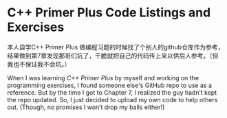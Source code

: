 # C++ Primer Plus Code Listings and Exercises

本人自学C++ Primer Plus 做编程习题的时候找了个别人的github仓库作为参考，结果做到第7章发现那哥们坑了，干脆就把自己的代码传上来以供后人参考。（但我也不保证我不会坑。）

When I was learning _C++ Primer Plus_ by myself and working on the programming exercises, I found someone else's GitHub repo to use as a reference. 
But by the time I got to Chapter 7, I realized the guy hadn’t kept the repo updated. 
So, I just decided to upload my own code to help others out. (Though, no promises I won’t drop my balls either!)
